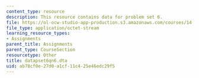 ```yaml
---
content_type: resource
description: This resource contains data for problem set 6.
file: https://ol-ocw-studio-app-production.s3.amazonaws.com/courses/14-381-statistical-method-in-economics-fall-2006/ab78cf0e27d0a1cf11c425e46edc29f5_datapset6qn6.dta
file_type: application/octet-stream
learning_resource_types:
- Assignments
parent_title: Assignments
parent_type: CourseSection
resourcetype: Other
title: datapset6qn6.dta
uid: ab78cf0e-27d0-a1cf-11c4-25e46edc29f5
---
```

